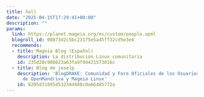 ```yaml
---
title: ñol)
date: "2025-04-15T17:29:41+00:00"
description: ""
params:
  link: https://planet.mageia.org/es/custom/people.opml
  blogroll_id: 00873d2c5bc23175e5a45ff32cd5e3e4
  recommends:
  - title: Mageia Blog (Español)
    description: La distribución Linux comunitaria
    id: 235d28c908623a63fa9f94421573016c
  - title: Blog de joselp
    description: 'BlogDRAKE: Comunidad y Foro Oficiales de los Usuarios Hispanohablantes
      de OpenMandriva y Mageia Linux'
    id: 8205d31895d53234d488c0a66485772a
---
```

